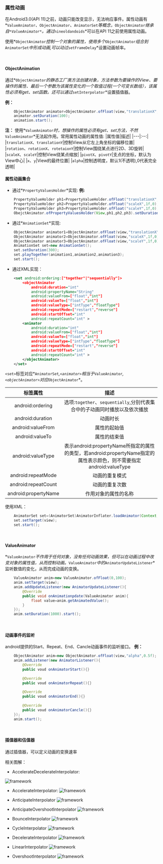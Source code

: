 ### 属性动画

在Android3.0(API 11)之前，动画只能改变显示，无法响应事件。属性动画有*`ValueAnimator`*、*`ObjectAnimator`*、*`AnimatorSet`*等概念，*`ObjectAnimator`*继承自`*ValueAnimator*`。通过*`nineoldandoids`*可以在API 11之前使用属性动画。

使用*`ObjectAnimator`*控制一个对象的属性，使用多个*`ObjectAnimator`*组合到*`AnimatorSet`*中形成动画,可以动过*`setFrameDelay`*设置动画帧率。

<br>

#### ObjectAnimation

通过*`ObjectAnimator`*的静态工厂类方法创建对象，方法参数为要操作的View、要操作的属性、最后一个参数为该属性变化的一个取值过程(一个可变长数组），该属性必须有get、set函数。还可以通过*`setInterpolator`*设置插值器。

**例：**

```java
    ObjectAnimator animator=ObjectAnimator.ofFloat(view,"translationX",300f);
    animator.setDuration(100);
    animation.start();
```

**注：** 使用*`ValueAnimator`*时，想操作的属性必须有get、set方法，不然*`ValueAnimator`*无法起作用。常用属性动画的属性值:
|属性值|描述|
|---|:--:|
|`translationX`、`translationY`|控制View从它左上角坐标的偏移位置|
|`rotation`、`rotationX`、`rotetaionY`|控制View围绕某点进行2D、3D旋转|
|`scaleX`、`scaleY`|控制View绕某点缩放|
|`pivotX`、`pivotY`|支点的坐标，默认为View中心|
|`x`、`y`|View的最终位置|
|`alpha`|控制透明度，默认1(不透明),0代表完全透明|
<br>

#### 属性动画集合

* 通过*`PropertyValuesHolder`*实现:
**例:**

```java
    PropertyValueHolder ph1=PropertyValueHolder.ofFloat("translationX",300f);
    PropertyValueHolder ph2=PropertyValueHolder.ofFloat("scaleX",1f,0);
    PropertyValueHolder ph3=PropertyValueHolder.ofFloat("scaleY",1f,0);
    ObejctAnimator.ofPropertyValuesHolder(View,ph1,ph2,ph3).setDuration(300).start();
```

* 通过*`AnimationSet`*实现:

```java
    ObjectAnimator animator1=ObjectAnimator.ofFloat(view,"translationX",300f);
    ObjectAnimator animator2=ObjectAnimator.ofFloat(view,"scaleX",1f,0);
    ObjectAnimator animator3=ObjectAnimator.ofFloat(view,"scaleY",1f,0);
    AnimationSet set=new AnimationSet();
    set.setDuration(300);
    set.playTogether(animation1,animation2,animation3);
    set.start();
```

* 通过XML实现：
```xml
    <set android:ordering:["together"|"sequentially"]>
        <objectAnimator
            android:duration="int"
            android:propertyName="String"
            android:valueFrom=["float","int"]
            android:valueTo=["float","int"]
            android:valueType=["intType","floatType"]
            android:repeatMode=["restart","reverse"]
            android:startOffset="int"
            android:repeatCount="int" >
        <animator
            android:duration="int"
            android:valueFrom=["float","int"]
            android:valueTo=["float","int"]
            android:valueType=["intType","floatType"]
            android:repeatMode=["restart","reverse"]
            android:startOffset="int"
            android:repeatCount="int" >
        </objectAnimator>
    </set>
```

`<set>`标签对应*`AnimatorSet`*,`<animator>`相当于*`ValueAnimator`*,`<objectAnimator>`对应*`ObjectAnimator`*。

|标签属性|描述|
|:---:|:--:|
|android:ordering|选项:`together`、`sequentially`,分别代表集合中的子动画同时播放以及依次播放|
|android:duration|动画时长|
|android:valueFrom|属性的起始值|
|android:valueTo|属性的结束值|
|android:valueType|表示android:propertyName所指定的属性的类型，若android:propertyName指定的属性表示颜色，则不需要指定android:valueType|
|android:repeatMode|动画的重复模式|
|android:repeatCount|动画的重复次数|
|android:propertyName|作用对象的属性的名称|

使用XML：

```java
    AnimatorSet set=(AnimatorSet)AnimatorInflater.loadAnimator(Context,R.anim.animator);
    set.setTarget(view);
    set.start();
```

<br>

#### ValueAnimator

*`ValueAnimator`*不作用于任何对象，没有任何动画效果，但可以在动画过程中改变对象的属性值，从而控制动画。*`ValueAnimator`*中的*`AnimatorUpdateListener`*监听数值的变化，从而完成动画的变换。

```java
    ValueAnimator anim=new ValueAnimator.ofFloat(0,100);
    anim.setTarget(view);
    anim.addUpdateListener(new AnimatorUpdateListener(){
        @Override
        public void onAnimationpdate(ValueAnimator anim){
            float value=anim.getAnimatedValue();
        }
    });
    anim.setDuration(1000).start();
```

<br>

#### 动画事件的监听

android提供的Start、Repeat、End、Cancle动画事件的监听接口。
**例：**

```java
    ObjectAnimator anim=new ObjectAnimator.ofFloat(view,"alpha",0.5f);
    anim.addListener(new AnimatorListener(){
        @Override
        public voud onAnimatorStart(){}
        
        @Override
        public voud onAnimatorRepeat(){}
        
        @Override
        public voud onAnimatorEnd(){}
        
        @Override
        public voud onAnimatorCancle(){}        
    });
    anim.start();
```

<br>

#### 插值器和估值器

通过插值器，可以定义动画的变换速率

相关图解：

* AccelerateDecelerateInterpolator:

![framework](../image/AccelerateDecelerateInterpolator.png)

* AccelerateInterpolator:
![framework](../image/AccelerateInterpolator.png)

* AnticipateInterpolator
![framework](../image/AnticipateInterpolator.png)

* AnticipateOvershootInterpolator
![framework](../image/AnticipateOvershootInterpolator.png)

* BounceInterpolator
![framework](../image/BounceInterpolator.png)

* CycleInterpolator
![framework](../image/CycleInterpolator.png)

* DecelerateInterpolator
![framework](../image/DecelerateInterpolator.png)

* LinearInterpolator
![framework](../image/LinearInterpolator.png)

* OvershootInterpolator
![framework](../image/OvershootInterpolator.png)
